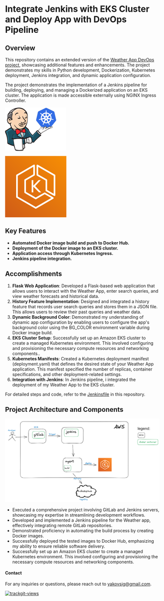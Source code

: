 
# Integrate Jenkins with EKS Cluster and Deploy App with DevOps Pipeline


## Overview
This repository contains an extended version of the [Weather App DevOps project](https://github.com/shmuelSigler/Jenkins_Docker_Slack), showcasing additional features and enhancements. The project demonstrates my skills in Python development, Dockerization, Kubernetes deployment, Jenkins integration, and dynamic application configuration.

The project demonstrates the implementation of a Jenkins pipeline for building, deploying, and managing a Dockerized application on an EKS cluster. The application is made accessible externally using NGINX Ingress Controller.

![jenkins+k8s](https://raw.githubusercontent.com/shmuelSigler/Kubernetes_Jenkins_Docker_EKS_Project/main/kubernetes-jenkins.png)

![jenkins+k8s](https://raw.githubusercontent.com/shmuelSigler/Kubernetes_Jenkins_Docker_EKS_Project/e8272d1767426caaf87b59bf5bcdee0d52e5d0ae/eks.svg)

## Key Features
- **Automated Docker image build and push to Docker Hub.**
- **Deployment of the Docker image to an EKS cluster.**
- **Application access through Kubernetes Ingress.**
- **Jenkins pipeline integration.**

## Accomplishments
1. **Flask Web Application**: Developed a Flask-based web application that allows users to interact with the Weather App, enter search queries, and view weather forecasts and historical data.
2. **History Feature Implementation**: Designed and integrated a history feature that records user search queries and stores them in a JSON file. This allows users to review their past queries and weather data.
3. **Dynamic Background Color**: Demonstrated my understanding of dynamic app configuration by enabling users to configure the app's background color using the BG_COLOR environment variable during Docker image build.
4. **EKS Cluster Setup**: Successfully set up an Amazon EKS cluster to create a managed Kubernetes environment. This involved configuring and provisioning the necessary compute resources and networking components..
5. **Kubernetes Manifests**: Created a Kubernetes deployment manifest (deployment.yaml) that defines the desired state of your Weather App application. This manifest specified the number of replicas, container specifications, and other deployment-related settings.
6. **Integration with Jenkins**: In Jenkins pipeline, i integrated the deployment of my Weather App to the EKS cluster.

For detailed steps and code, refer to the [Jenkinsfile](https://github.com/shmuelSigler/Kubernetes_Jenkins_Docker_EKS_Project/blob/main/Jenkinsfile)
 in this repository.

## Project Architecture and Components

![Architecture](https://raw.githubusercontent.com/shmuelSigler/Kubernetes_Jenkins_Docker_EKS_Project/main/architecture.png)

- Executed a comprehensive project involving GitLab and Jenkins servers, showcasing my expertise in streamlining development workflows. 
- Developed and implemented a Jenkins pipeline for the Weather app, effectively integrating remote GitLab repositories. 
- Demonstrated proficiency in automating the build process by creating Docker images. 
- Successfully deployed the tested images to Docker Hub, emphasizing my ability to ensure reliable software delivery. 
- Successfully set up an Amazon EKS cluster to create a managed Kubernetes environment. This involved configuring and provisioning the necessary compute resources and networking components.



#### Contact
For any inquiries or questions, please reach out to yakovsig@gmail.com.

<a href="https://trackgit.com">
<img src="https://us-central1-trackgit-analytics.cloudfunctions.net/token/ping/lnvix48sxv5w8gudhkol" alt="trackgit-views" />
</a>
